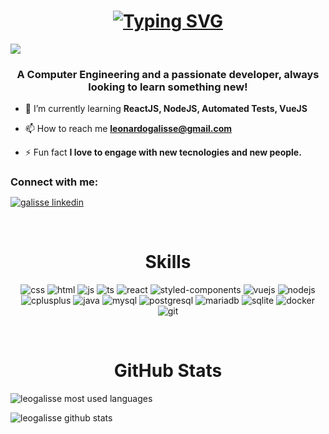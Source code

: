 <h1 align="center">
<a href="https://git.io/typing-svg"><img src="https://readme-typing-svg.demolab.com?font=JetBrains+Mono&size=22&pause=2000&color=F79F31&center=true&width=435&lines=Hi!+I'm+Leonardo+Galisse+%F0%9F%91%8B" alt="Typing SVG" /></a>
</h1>
<img src='https://visitor-badge.laobi.icu/badge?page_id=LeoGalisse.LeoGalisse' />
<h3 align="center">A Computer Engineering and a passionate developer, always looking to learn something new!</h3>

- 🌱 I’m currently learning **ReactJS, NodeJS, Automated Tests, VueJS**

- 📫 How to reach me **leonardogalisse@gmail.com**

- ⚡ Fun fact **I love to engage with new tecnologies and new people.**

<h3 style="margin-bottom: 10px" align="left">Connect with me:</h3>
<p align="left">
  <a href="https://linkedin.com/in/galisse">
    <img align="center" src="https://img.shields.io/badge/LinkedIn-0077B5?style=for-the-badge&logo=linkedin&logoColor=white" alt="galisse linkedin" />
  </a>
</p>

<br/>
<h1 align="center">Skills</h1>
<p align="center">
  <img alt="css" src="https://img.shields.io/badge/CSS3-1572B6?style=for-the-badge&logo=css3&logoColor=white"/>
  <img alt="html" src="https://img.shields.io/badge/HTML5-E34F26?style=for-the-badge&logo=html5&logoColor=white" />
  <img alt="js" src="https://img.shields.io/badge/JavaScript-F7DF1E?style=for-the-badge&logo=javascript&logoColor=black" />
  <img alt="ts" src="https://img.shields.io/badge/TypeScript-007ACC?style=for-the-badge&logo=typescript&logoColor=white" />
  <img alt="react" src="https://img.shields.io/badge/React-20232A?style=for-the-badge&logo=react&logoColor=61DAFB" />
  <img alt="styled-components" src="https://img.shields.io/badge/styled--components-DB7093?style=for-the-badge&logo=styled-components&logoColor=white" />
  <img alt="vuejs" src="https://img.shields.io/badge/Vue.js-35495E?style=for-the-badge&logo=vue.js&logoColor=4FC08D" />
  <img alt="nodejs" src="https://img.shields.io/badge/Node.js-43853D?style=for-the-badge&logo=node.js&logoColor=white" />
  <img alt="cplusplus" src="https://img.shields.io/badge/C%2B%2B-00599C?style=for-the-badge&logo=c%2B%2B&logoColor=white" />
  <img alt="java" src="https://img.shields.io/badge/Java-ED8B00?style=for-the-badge&logo=java&logoColor=white" />
  <img alt="mysql" src="https://img.shields.io/badge/MySQL-00000F?style=for-the-badge&logo=mysql&logoColor=white" />
  <img alt="postgresql" src="https://img.shields.io/badge/PostgreSQL-316192?style=for-the-badge&logo=postgresql&logoColor=white" />
  <img alt="mariadb" src="https://img.shields.io/badge/MariaDB-01529E?style=for-the-badge&logo=mariadb&logoColor=white" />
  <img alt="sqlite" src="https://img.shields.io/badge/SQLite-07405E?style=for-the-badge&logo=sqlite&logoColor=white" />
  <img alt="docker" src="https://img.shields.io/badge/Docker-2496ED?style=for-the-badge&logo=docker&logoColor=white" />
  <img alt="git" src="https://img.shields.io/badge/Git-E34F26?style=for-the-badge&logo=git&logoColor=white" />
</p>

<br/>
<h1 align="center">GitHub Stats</h1>
<p>
  <img align="center" src="https://github-readme-stats.vercel.app/api/top-langs/?username=leogalisse&theme=dracula&hide_progress=true" alt="leogalisse most used languages"
  />
</p>

<p>
  <img align="center" src="https://github-readme-stats.vercel.app/api?username=leogalisse&show_icons=true&theme=dracula&locale=en" alt="leogalisse github stats" />
</p>
